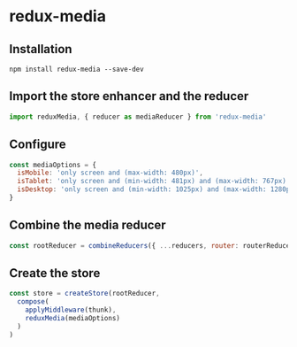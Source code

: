 # redux-media

## Installation

```
npm install redux-media --save-dev
```

## Import the store enhancer and the reducer

```js
import reduxMedia, { reducer as mediaReducer } from 'redux-media'
```

## Configure

```js
const mediaOptions = {
  isMobile: 'only screen and (max-width: 480px)',
  isTablet: 'only screen and (min-width: 481px) and (max-width: 767px)',
  isDesktop: 'only screen and (min-width: 1025px) and (max-width: 1280px)'
}
```

## Combine the media reducer

```js
const rootReducer = combineReducers({ ...reducers, router: routerReducer, media: mediaReducer })
```

## Create the store

```js
const store = createStore(rootReducer,
  compose(
    applyMiddleware(thunk),
    reduxMedia(mediaOptions)
  )
)
```
